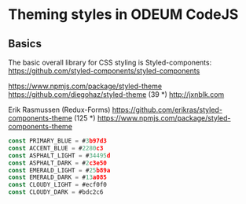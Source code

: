 # Theming styles in ODEUM CodeJS

## Basics
The basic overall library for CSS styling is Styled-components:
https://github.com/styled-components/styled-components


https://www.npmjs.com/package/styled-theme
https://github.com/diegohaz/styled-theme (39 *)
http://jxnblk.com

Erik Rasmussen (Redux-Forms)
https://github.com/erikras/styled-components-theme (125 *)
https://www.npmjs.com/package/styled-components-theme

```js
const PRIMARY_BLUE = #3b97d3
const ACCENT_BLUE = #2280c3
const ASPHALT_LIGHT = #34495d
const ASPHALT_DARK = #2c3e50
const EMERALD_LIGHT = #25b89a
const EMERALD_DARK = #13a085
const CLOUDY_LIGHT = #ecf0f0
const CLOUDY_DARK = #bdc2c6

```
